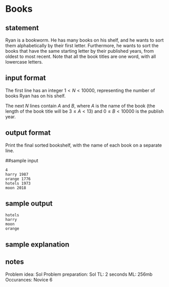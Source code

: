 # Books

## statement
Ryan is a bookworm. He has many books on his shelf, and he wants to sort them alphabetically by their first letter. Furthermore, he wants to sort the books that have the same starting letter by their published years, from oldest to most recent. Note that all the book titles are one word, with all lowercase letters.

## input format
The first line has an integer $1 < N < 10000$, representing the number of books Ryan has on his shelf.

The next $N$ lines contain $A$ and $B$, where $A$ is the name of the book (the length of the book title will be $3 \leq A < 13$) and $0 \leq B < 10000$ is the publish year.

## output format
Print the final sorted bookshelf, with the name of each book on a separate line.

##sample input
```
4
harry 1987
orange 1776
hotels 1973
moon 2018
```

## sample output
```
hotels
harry
moon
orange
```

## sample explanation

## notes
Problem idea: Sol
Problem preparation: Sol
TL: 2 seconds
ML: 256mb
Occurances: Novice 6
